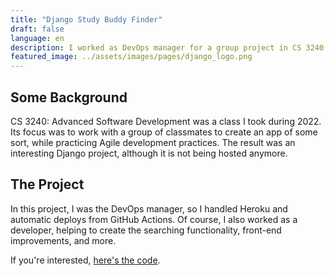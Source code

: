 ```yaml
---
title: "Django Study Buddy Finder"
draft: false
language: en
description: I worked as DevOps manager for a group project in CS 3240.
featured_image: ../assets/images/pages/django_logo.png
---
```

## Some Background
CS 3240: Advanced Software Development was a class I took during 2022. Its focus was to work with a group of classmates to create an app of some sort, while practicing Agile development practices. The result was an interesting Django project, although it is not being hosted anymore.


## The Project
In this project, I was the DevOps manager, so I handled Heroku and automatic deploys from GitHub Actions. Of course, I also worked as a developer, helping to create the searching functionality, front-end improvements, and more.

If you're interested, [here's the code](https://github.com/anw5ph/study-buddy-finder).
